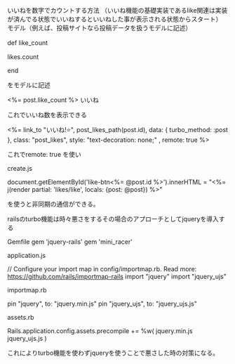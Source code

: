 いいねを数字でカウントする方法
（いいね機能の基礎実装であるlike関連は実装が済んでる状態でいいねするといいねした事が表示される状態からスタート）
モデル（例えば、投稿サイトなら投稿データを扱うモデルに記述）

def like_count　

likes.count
  
end

をモデルに記述

<p><%= post.like_count %> いいね</p>

これでいいね数を表示できる



<%= link_to "いいね!⭐️", post_likes_path(post.id), data: { turbo_method: :post }, class: "post_likes", style: "text-decoration: none;" , remote: true %>

これでremote: true を使い

create.js

document.getElementById('like-btn<%= @post.id %>').innerHTML = "<%= j(render partial: 'likes/like', locals: {post: @post}) %>"

を使うと非同期の通信ができる。

railsのturbo機能は時々悪さをするその場合のアプローチとしてjqueryを導入する

Gemfile
gem 'jquery-rails'
gem 'mini_racer'

application.js

// Configure your import map in config/importmap.rb. Read more: https://github.com/rails/importmap-rails
import "jquery"
import "jquery_ujs"

importmap.rb

pin "jquery", to: "jquery.min.js"
pin "jquery_ujs", to: "jquery_ujs.js"

assets.rb

Rails.application.config.assets.precompile += %w( jquery.min.js jquery_ujs.js )

これによりturbo機能を使わずjqueryを使うことで悪さした時の対策になる。


